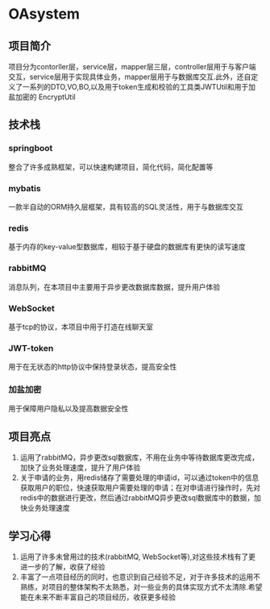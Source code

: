 # OAsystem
## 项目简介
项目分为contorller层，service层，mapper层三层，controller层用于与客户端交互，service层用于实现具体业务，mapper层用于与数据库交互.此外，还自定义了一系列的DTO,VO,BO,以及用于token生成和校验的工具类JWTUtil和用于加盐加密的
EncryptUtil
## 技术栈
### springboot
  整合了许多成熟框架，可以快速构建项目，简化代码，简化配置等
### mybatis
  一款半自动的ORM持久层框架，具有较高的SQL灵活性，用于与数据库交互
### redis
  基于内存的key-value型数据库，相较于基于硬盘的数据库有更快的读写速度
### rabbitMQ
  消息队列，在本项目中主要用于异步更改数据库数据，提升用户体验
### WebSocket
  基于tcp的协议，本项目中用于打造在线聊天室
### JWT-token
  用于在无状态的http协议中保持登录状态，提高安全性
### 加盐加密
  用于保障用户隐私以及提高数据安全性
## 项目亮点
  1. 运用了rabbitMQ，异步更改sql数据库，不用在业务中等待数据库更改完成，加快了业务处理速度，提升了用户体验
  2. 关于申请的业务，用redis储存了需要处理的申请id，可以通过token中的信息获取用户的职位，快速获取用户需要处理的申请；在对申请进行操作时，先对redis中的数据进行更改，然后通过rabbitMQ异步更改sql数据库中的数据，加快业务处理速度
## 学习心得
  1. 运用了许多未曾用过的技术(rabbitMQ, WebSocket等),对这些技术栈有了更进一步的了解，收获了经验
  2. 丰富了一点项目经历的同时，也意识到自己经验不足，对于许多技术的运用不熟练，对项目的整体架构不太熟悉，对一些业务的具体实现方式不太清除.希望能在未来不断丰富自己的项目经历，收获更多经验

